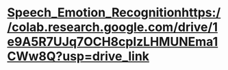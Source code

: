 # [Speech_Emotion_Recognition](https://colab.research.google.com/drive/1e9A5R7UJq7OCH8cplzLHMUNEma1CWw8Q?usp=drive_link)https://colab.research.google.com/drive/1e9A5R7UJq7OCH8cplzLHMUNEma1CWw8Q?usp=drive_link
